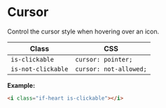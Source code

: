 # Cursor

Control the cursor style when hovering over an icon.

| Class | CSS |
| --- | --- |
| `is-clickable` | `cursor: pointer;` |
| `is-not-clickable` | `cursor: not-allowed;` |

**Example:**
```html
<i class="if-heart is-clickable"></i>
```
